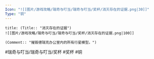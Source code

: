 ```yaml
---
Icon: "![[图片/游戏攻略/瑞奇与叮当/瑞奇与叮当/奖杯/消灭存在的证据.png|30]]"
Type: "铜"
---
```

```ad-common-bronze-trophy
title: (Title:: "消灭存在的证据")
![[图片/游戏攻略/瑞奇与叮当/瑞奇与叮当/奖杯/消灭存在的证据.png|100]]

(Comment:: "摧毁德瑞克办公室内的所有行星模型。")
```

#瑞奇与叮当/瑞奇与叮当/奖杯 #奖杯 #铜
